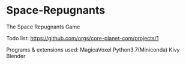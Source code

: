 # Space-Repugnants
The Space Repugnants Game

Todo list:
https://github.com/orgs/core-planet-com/projects/1

Programs & extensions used:
MagicaVoxel 
Python3.7(Miniconda)
Kivy
Blender
